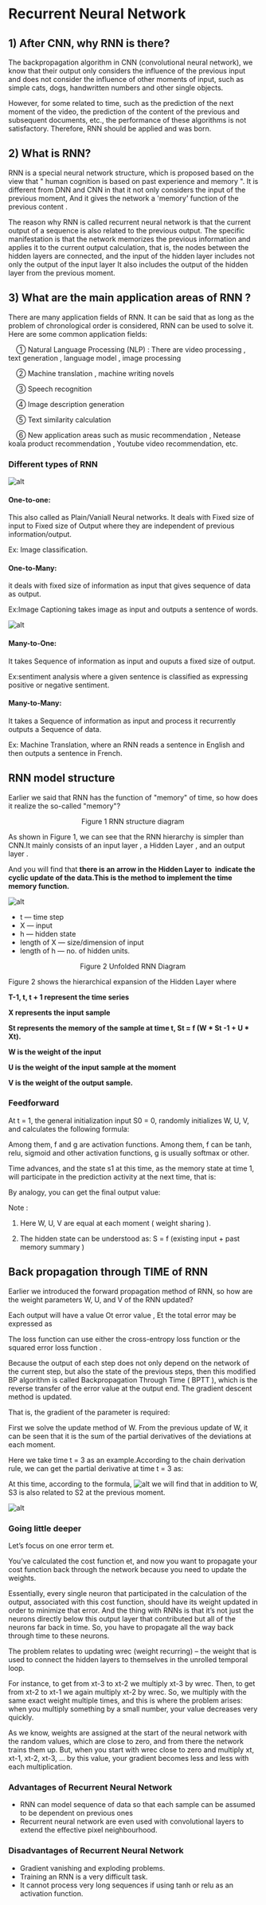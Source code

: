 # Recurrent Neural Network

## 1)  After CNN, why RNN is there?

The backpropagation algorithm in CNN (convolutional neural network), we know that their output only considers the influence of the previous input and does not consider
the influence of other moments of input, such as simple cats, dogs, handwritten numbers and other single objects.

However, for some related to time, such as the prediction of the next moment of the video, the prediction of the content of the previous and subsequent documents, 
etc., the performance of these algorithms is not satisfactory. Therefore, RNN should be applied and was born.

## 2) What is RNN?

RNN is a special neural network structure, which is proposed based on the view that " human cognition is based on past experience and memory ". It is different from 
DNN and CNN in that it not only considers the input of the previous moment, And it gives the network a 'memory' function of the previous content .

The reason why RNN is called recurrent neural network is that the current output of a sequence is also related to the previous output. The specific manifestation is
that the network memorizes the previous information and applies it to the current output calculation, that is, the nodes between the hidden layers are connected, and 
the input of the hidden layer includes not only the output of the input layer It also includes the output of the hidden layer from the previous moment.

## 3) What are the main application areas of RNN ?

There are many application fields of RNN. It can be said that as long as the problem of chronological order is considered, RNN can be used to solve it. Here are some
common application fields:

    ① Natural Language Processing (NLP) : There are video processing ,  text generation , language model , image processing

    ② Machine translation , machine writing novels

    ③ Speech recognition

    ④ Image description generation

    ⑤ Text similarity calculation

    ⑥ New application areas such as music recommendation , Netease koala product recommendation , Youtube video recommendation, etc.
    
### Different types of RNN

![alt](https://miro.medium.com/max/1400/0*1PKOwfxLIg_64TAO.jpeg)

#### One-to-one:

This also called as Plain/Vaniall Neural networks. It deals with Fixed size of input to Fixed size of Output where they are independent of previous information/output.

Ex: Image classification.


#### One-to-Many:

it deals with fixed size of information as input that gives sequence of data as output.

Ex:Image Captioning takes image as input and outputs a sentence of words.

![alt](https://miro.medium.com/max/1400/0*d9FisCKzVZ29SxUu.png)

#### Many-to-One:

It takes Sequence of information as input and ouputs a fixed size of output.

Ex:sentiment analysis where a given sentence is classified as expressing positive or negative sentiment.


#### Many-to-Many:

It takes a Sequence of information as input and process it recurrently outputs a Sequence of data.

Ex: Machine Translation, where an RNN reads a sentence in English and then outputs a sentence in French.

## RNN model structure

Earlier we said that RNN has the function of "memory" of time, so how does it realize the so-called "memory"?


<center>Figure 1 RNN structure diagram </center>

As shown in Figure 1, we can see that the RNN hierarchy is simpler than CNN.It mainly consists of an input layer , a Hidden Layer , and an output layer .

And you will find that **there is an arrow in the Hidden Layer to  indicate the cyclic update of the data.This is the method to implement the time memory function.**

![alt](https://miro.medium.com/max/1400/1*xn5kA92_J5KLaKcP7BMRLA.gif)

* t — time step
* X — input
* h — hidden state
* length of X — size/dimension of input
* length of h — no. of hidden units.


<center>Figure 2 Unfolded RNN Diagram </center>

Figure 2 shows the hierarchical expansion of the Hidden Layer where

**T-1, t, t + 1 represent the time series**

**X represents the input sample**

**St represents the memory of the sample at time t, St = f (W * St -1 + U * Xt).** 

**W is the weight of the input**

**U is the weight of the input sample at the moment**

**V is the weight of the output sample.**


### Feedforward

At t = 1, the general initialization input S0 = 0, randomly initializes W, U, V, and calculates the following formula:



Among them, f and g are activation functions. Among them, f can be tanh, relu, sigmoid and other activation functions, g is usually softmax or other.

Time advances, and the state s1 at this time, as the memory state at time 1, will participate in the prediction activity at the next time, that is:



By analogy, you can get the final output value:




Note : 

1. Here W, U, V are equal at each moment ( weight sharing ).

2. The hidden state can be understood as: S = f (existing input + past memory summary )


## Back propagation through TIME of RNN

Earlier we introduced the forward propagation method of RNN, so how are the weight parameters W, U, and V of the RNN updated?

Each output will have a value Ot error value , Et the total error may be expressed as

 The loss function can use either the cross-entropy loss function or the squared error loss function .

Because the output of each step does not only depend on the network of the current step, but also the state of the previous steps, then this modified BP algorithm is called Backpropagation Through Time ( BPTT ), which is the reverse transfer of the error value at the output end. The gradient descent method is updated. 

That is, the gradient of the parameter is required:


 First we solve the update method of W. From the previous update of W, it can be seen that it is the sum of the partial derivatives of the deviations at each moment. 

Here we take time t = 3 as an example.According to the chain derivation rule, we can get the partial derivative at time t = 3 as:




At this time, according to the formula, ![alt](img/331.png) we will find that in addition to W, S3 is also related to S2 at the previous moment.

![alt](https://miro.medium.com/max/1400/0*ENwCVS8XI8cjCy55.jpg)


### Going little deeper

Let’s focus on one error term et.

You’ve calculated the cost function et, and now you want to propagate your cost function back through the network because you need to update the weights.

Essentially, every single neuron that participated in the calculation of the output, associated with this cost function, should have its weight updated in order to minimize that error. And the thing with RNNs is that it’s not just the neurons directly below this output layer that contributed but all of the neurons far back in time. So, you have to propagate all the way back through time to these neurons.

The problem relates to updating wrec (weight recurring) – the weight that is used to connect the hidden layers to themselves in the unrolled temporal loop.

For instance, to get from xt-3 to xt-2 we multiply xt-3 by wrec. Then, to get from xt-2 to xt-1 we again multiply xt-2 by wrec. So, we multiply with the same exact weight multiple times, and this is where the problem arises: when you multiply something by a small number, your value decreases very quickly.

As we know, weights are assigned at the start of the neural network with the random values, which are close to zero, and from there the network trains them up. But, when you start with wrec close to zero and multiply xt, xt-1, xt-2, xt-3, … by this value, your gradient becomes less and less with each multiplication.


### Advantages of Recurrent Neural Network

-    RNN can model sequence of data so that each sample can be assumed to be dependent on previous ones
-    Recurrent neural network are even used with convolutional layers to extend the effective pixel neighbourhood.

### Disadvantages of Recurrent Neural Network

-   Gradient vanishing and exploding problems.
-   Training an RNN is a very difficult task.
-   It cannot process very long sequences if using tanh or relu as an activation function.




